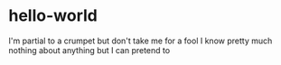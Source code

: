 # hello-world
I'm partial to a crumpet but don't take me for a fool
I know pretty much nothing about anything but I can pretend to

